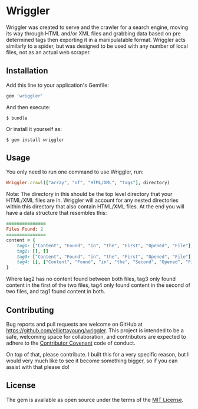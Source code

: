 # Wriggler

Wriggler was created to serve and the crawler for a search engine, moving its way through HTML and/or XML files and grabbing data based on pre determined tags then exporting it in a manipulatable format. Wriggler acts similarly to a spider, but was designed to be used with any number of local files, not as an actual web scraper.

## Installation

Add this line to your application's Gemfile:

```ruby
gem 'wriggler'
```

And then execute:

    $ bundle

Or install it yourself as:

    $ gem install wriggler

## Usage

You only need to run one command to use Wriggler, run: 

```ruby
Wriggler.crawl(["array", "of", "HTML/XML", "tags"], directory)
```

Note: The directory in this should be the top level directory that your HTML/XML files are in. Wriggler will account for any nested directories within this directory that also contain HTML/XML files. At the end you will have a data structure that resembles this:

```ruby
===============
Files Found: 2
===============
content = {
	tag1: ["Content", "Found", "in", "the", "First", "Opened", "File"], ["Content", "Found", "in", "the", "Second", "Opened", "File"]
	tag2: [], []
	tag3: ["Content", "Found", "in", "the", "First", "Opened", "File"], []
	tag4: [], ["Content", "Found", "in", "the", "Second", "Opened", "File"]
}
```

Where tag2 has no content found between both files, tag3 only found content in the first of the two files, tag4 only found content in the second of two files, and tag1 found content in both.

## Contributing

Bug reports and pull requests are welcome on GitHub at https://github.com/elliottayoung/wriggler. This project is intended to be a safe, welcoming space for collaboration, and contributors are expected to adhere to the [Contributor Covenant](contributor-covenant.org) code of conduct.

On top of that, please contribute. I built this for a very specific reason, but I would very much like to see it become something bigger, so if you can assist with that please do!


## License

The gem is available as open source under the terms of the [MIT License](http://opensource.org/licenses/MIT).

